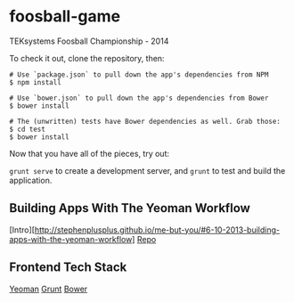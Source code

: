 foosball-game
=============

TEKsystems Foosball Championship - 2014


To check it out, clone the repository, then:

```
# Use `package.json` to pull down the app's dependencies from NPM
$ npm install

# Use `bower.json` to pull down the app's dependencies from Bower
$ bower install

# The (unwritten) tests have Bower dependencies as well. Grab those:
$ cd test
$ bower install
```

Now that you have all of the pieces, try out:

`grunt serve` to create a development server, and
`grunt` to test and build the application.


## Building Apps With The Yeoman Workflow

[Intro][http://stephenplusplus.github.io/me-but-you/#6-10-2013-building-apps-with-the-yeoman-workflow]
[Repo](https://github.com/yeoman/generator-backbone)


## Frontend Tech Stack

[Yeoman](http://yeoman.io)
[Grunt](http://gruntjs.com)
[Bower](http://bower.io)
